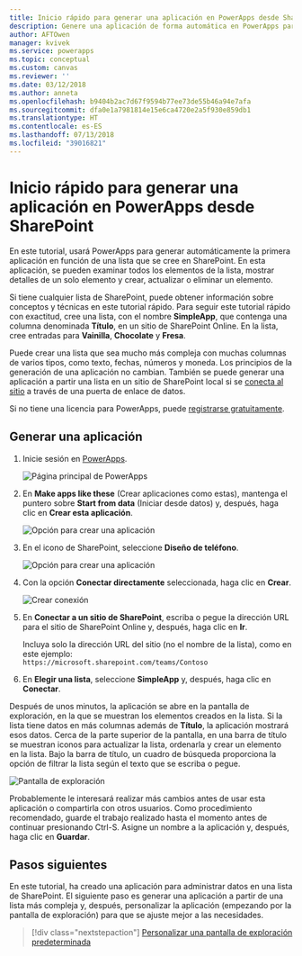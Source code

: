 ```yaml
---
title: Inicio rápido para generar una aplicación en PowerApps desde SharePoint | Microsoft Docs
description: Genere una aplicación de forma automática en PowerApps para administrar datos en una lista de SharePoint.
author: AFTOwen
manager: kvivek
ms.service: powerapps
ms.topic: conceptual
ms.custom: canvas
ms.reviewer: ''
ms.date: 03/12/2018
ms.author: anneta
ms.openlocfilehash: b9404b2ac7d67f9594b77ee73de55b46a94e7afa
ms.sourcegitcommit: dfa0e1a7981814e15e6ca4720e2a5f930e859db1
ms.translationtype: HT
ms.contentlocale: es-ES
ms.lasthandoff: 07/13/2018
ms.locfileid: "39016821"
---
```

# <a name="quickstart-for-generating-an-app-in-powerapps-from-sharepoint"></a>Inicio rápido para generar una aplicación en PowerApps desde SharePoint

En este tutorial, usará PowerApps para generar automáticamente la primera aplicación en función de una lista que se cree en SharePoint. En esta aplicación, se pueden examinar todos los elementos de la lista, mostrar detalles de un solo elemento y crear, actualizar o eliminar un elemento.

Si tiene cualquier lista de SharePoint, puede obtener información sobre conceptos y técnicas en este tutorial rápido. Para seguir este tutorial rápido con exactitud, cree una lista, con el nombre **SimpleApp**, que contenga una columna denominada **Título**, en un sitio de SharePoint Online. En la lista, cree entradas para **Vainilla**, **Chocolate** y **Fresa**.

Puede crear una lista que sea mucho más compleja con muchas columnas de varios tipos, como texto, fechas, números y moneda. Los principios de la generación de una aplicación no cambian. También se puede generar una aplicación a partir una lista en un sitio de SharePoint local si se [conecta al sitio](connect-to-sharepoint.md) a través de una puerta de enlace de datos.

Si no tiene una licencia para PowerApps, puede [registrarse gratuitamente](../signup-for-powerapps.md).

## <a name="generate-an-app"></a>Generar una aplicación
1. Inicie sesión en [PowerApps](https://web.powerapps.com).

    ![Página principal de PowerApps](./media/app-from-sharepoint/sign-in.png)

1. En **Make apps like these** (Crear aplicaciones como estas), mantenga el puntero sobre **Start from data** (Iniciar desde datos) y, después, haga clic en **Crear esta aplicación**.

    ![Opción para crear una aplicación](./media/app-from-sharepoint/make-this-app.png)

1. En el icono de SharePoint, seleccione **Diseño de teléfono**.

    ![Opción para crear una aplicación](./media/app-from-sharepoint/sharepoint-tile.png)

1. Con la opción **Conectar directamente** seleccionada, haga clic en **Crear**.

    ![Crear conexión](./media/app-from-sharepoint/create-connection.png)

1. En **Conectar a un sitio de SharePoint**, escriba o pegue la dirección URL para el sitio de SharePoint Online y, después, haga clic en **Ir**.

    Incluya solo la dirección URL del sitio (no el nombre de la lista), como en este ejemplo:<br>`https://microsoft.sharepoint.com/teams/Contoso`

1. En **Elegir una lista**, seleccione **SimpleApp** y, después, haga clic en **Conectar**.

Después de unos minutos, la aplicación se abre en la pantalla de exploración, en la que se muestran los elementos creados en la lista. Si la lista tiene datos en más columnas además de **Título**, la aplicación mostrará esos datos. Cerca de la parte superior de la pantalla, en una barra de título se muestran iconos para actualizar la lista, ordenarla y crear un elemento en la lista. Bajo la barra de título, un cuadro de búsqueda proporciona la opción de filtrar la lista según el texto que se escriba o pegue. 

![Pantalla de exploración](./media/app-from-sharepoint/browse-screen.png)

Probablemente le interesará realizar más cambios antes de usar esta aplicación o compartirla con otros usuarios. Como procedimiento recomendado, guarde el trabajo realizado hasta el momento antes de continuar presionando Ctrl-S. Asigne un nombre a la aplicación y, después, haga clic en **Guardar**.

## <a name="next-steps"></a>Pasos siguientes
En este tutorial, ha creado una aplicación para administrar datos en una lista de SharePoint. El siguiente paso es generar una aplicación a partir de una lista más compleja y, después, personalizar la aplicación (empezando por la pantalla de exploración) para que se ajuste mejor a las necesidades.

> [!div class="nextstepaction"]
> [Personalizar una pantalla de exploración predeterminada](customize-layout-sharepoint.md)